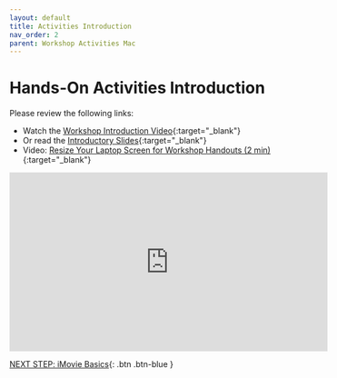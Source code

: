 ```yaml
---
layout: default
title: Activities Introduction
nav_order: 2
parent: Workshop Activities Mac
---
```

# Hands-On Activities Introduction

Please review the following links:

- Watch the [Workshop Introduction Video](https://bit.ly/3tYWPv1){:target="_blank"}
- Or read the [Introductory Slides](http://bit.ly/dsc-imovie-openshot){:target="_blank"}
- Video: [Resize Your Laptop Screen for Workshop Handouts (2 min)](https://www.youtube.com/watch?v=Igk5hZUfzN0){:target="_blank"}


<iframe width="560" height="315" src="https://bit.ly/3tYWPv1" title="Video editing- UVic Libraries DSC" frameborder="0" allow="accelerometer; autoplay; clipboard-write; encrypted-media; gyroscope; picture-in-picture; web-share" allowfullscreen></iframe>

[NEXT STEP: iMovie Basics](imovie-basics.html){: .btn .btn-blue }
